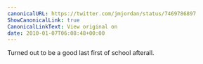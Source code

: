 ```yaml
---
canonicalURL: https://twitter.com/jmjordan/status/7469786897
ShowCanonicalLink: true
CanonicalLinkText: View original on
date: 2010-01-07T06:08:48+00:00
---
```

Turned out to be a good last first of school afterall.